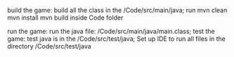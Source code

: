 build the game:
build all the class in the /Code/src/main/java;
run 
    mvn clean 
    mvn install 
    mvn build
inside Code folder

run the game:
run the java file: /Code/src/main/java/main.class;
test the game:
test java is in the /Code/src/test/java;
Set up IDE to run all files in the directory /Code/src/test/java
